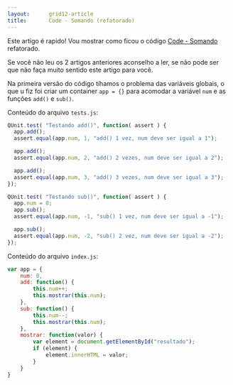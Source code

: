 ```yaml
---
layout:      grid12-article
title:       Code - Somando (refatorado)
---
```


Este artigo é rapido! Vou mostrar como ficou o código [Code - Somando](/javascript/code-somando/) refatorado.

Se você não leu os 2 artigos anteriores aconselho a ler, se não pode ser que não faça muito sentido este artigo para
você.

Na primeira versão do código tíhamos o problema das variáveis globais, o que u fiz foi criar um container  `app = {}`
para acomodar a variável `num` e as funções `add()` e `sub()`.

Conteúdo do arquivo `tests.js`:

```javascript
QUnit.test( "Testando add()", function( assert ) {
  app.add();
  assert.equal(app.num, 1, "add() 1 vez, num deve ser igual a 1");

  app.add();
  assert.equal(app.num, 2, "add() 2 vezes, num deve ser igual a 2");

  app.add();
  assert.equal(app.num, 3, "add() 3 vezes, num deve ser igual a 3");
});

QUnit.test( "Testando sub()", function( assert ) {
  app.num = 0;
  app.sub();
  assert.equal(app.num, -1, "sub() 1 vez, num deve ser igual a -1");

  app.sub();
  assert.equal(app.num, -2, "sub() 2 vez, num deve ser igual a -2");
});
```

Conteúdo do arquivo `index.js`:

```javascript
var app = {
    num: 0,
    add: function() {
        this.num++;
        this.mostrar(this.num);
    },
    sub: function() {
        this.num--;
        this.mostrar(this.num);
    },
    mostrar: function(valor) {
        var element = document.getElementById("resultado");
        if (element) {
            element.innerHTML = valor;
        }
    }
}
```
